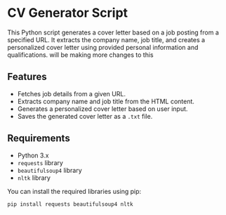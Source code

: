 # CV Generator Script

This Python script generates a cover letter based on a job posting from a specified URL. It extracts the company name, job title, and creates a personalized cover letter using provided personal information and qualifications. will be making more changes to this

## Features

- Fetches job details from a given URL.
- Extracts company name and job title from the HTML content.
- Generates a personalized cover letter based on user input.
- Saves the generated cover letter as a `.txt` file.

## Requirements

- Python 3.x
- `requests` library
- `beautifulsoup4` library
- `nltk` library

You can install the required libraries using pip:

```bash
pip install requests beautifulsoup4 nltk
